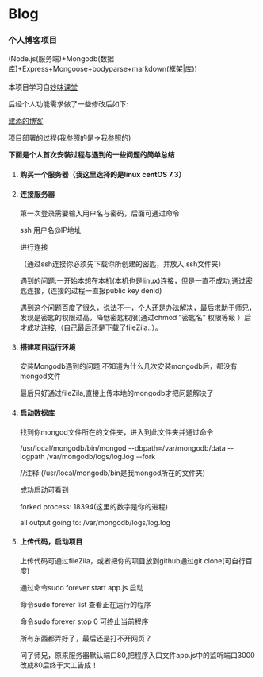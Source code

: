 # Blog
<h3>个人博客项目</h3>(Node.js(服务端)+Mongodb(数据库)+Express+Mongoose+bodyparse+markdown(框架|库))<br><br>
本项目学习自<a href="http://study.163.com/course/courseMain.htm?courseId=1003675016">妙味课堂</a><br>
<p>后经个人功能需求做了一些修改后如下:</p>

<a href="http://jthuang.cn/">建添的博客</a>

<p>项目部署的过程(我参照的是-><a href="https://segmentfault.com/a/1190000004051670#articleHeader4">我参照的</a>)</p>
<p><strong>下面是个人首次安装过程与遇到的一些问题的简单总结</strong></p>
<ol>
<li>
	<h4>购买一个服务器（我这里选择的是linux centOS 7.3）</h4>
</li>
<li>
	<h4>连接服务器</h4>
	第一次登录需要输入用户名与密码，后面可通过命令
	<p>ssh 用户名@IP地址 </p>	进行连接
	<p>（通过ssh连接你必须先下载你所创建的密匙，并放入.ssh文件夹）</p>
	<p>遇到的问题:一开始本想在本机(本机也是linux)连接，但是一直不成功,通过密匙连接，(连接的过程一直报public key denid)</p>
	<p>遇到这个问题百度了很久，说法不一，个人还是办法解决，最后求助于师兄，发现是密匙的权限过高，降低密匙权限(通过chmod “密匙名” 权限等级 ）后才成功连接,（自己最后还是下载了fileZila..）。</p>
</li>
<li>
	<h4>搭建项目运行环境</h4>
	<p>安装Mongodb遇到的问题:不知道为什么几次安装mongodb后，都没有mongod文件</p>
	<p>最后只好通过fileZila,直接上传本地的mongodb才把问题解决了</p>
</li>
<li>
	<h4>启动数据库</h4>
	<p>找到你mongod文件所在的文件夹，进入到此文件夹并通过命令</p>
	<p>/usr/local/mongodb/bin/mongod --dbpath=/var/mongodb/data --logpath /var/mongodb/logs/log.log --fork</p>
	<p>//注释:(/usr/local/mongodb/bin是我mongod所在的文件夹)</p>
	<p>成功启动可看到</p>
	<p>forked process: 18394(这里的数字是你的进程)</p>
	<p>all output going to: /var/mongodb/logs/log.log</p>
</li>
<li>
	<h4>上传代码，启动项目</h4>
	<p>上传代码可通过fileZila，或者把你的项目放到github通过git clone(可自行百度)</p>
	<p>通过命令sudo forever start app.js 启动</p>
	<p>命令sudo forever list 查看正在运行的程序</p>
	<p>命令sudo forever stop 0 可终止当前程序</p>
	<p>所有东西都弄好了，最后还是打不开网页？</p>
	<p>问了师兄，原来服务器默认端口80,把程序入口文件app.js中的监听端口3000改成80后终于大工告成！</p>
</li>
</ol>
